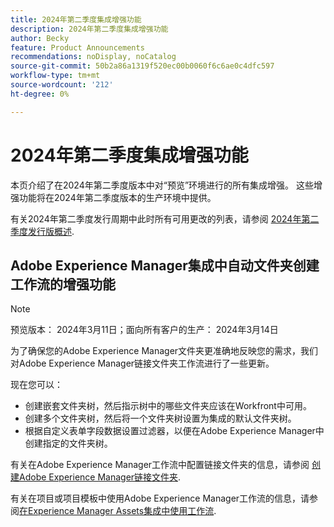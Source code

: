 ```yaml
---
title: 2024年第二季度集成增强功能
description: 2024年第二季度集成增强功能
author: Becky
feature: Product Announcements
recommendations: noDisplay, noCatalog
source-git-commit: 50b2a86a1319f520ec00b0060f6c6ae0c4dfc597
workflow-type: tm+mt
source-wordcount: '212'
ht-degree: 0%

---
```


# 2024年第二季度集成增强功能

本页介绍了在2024年第二季度版本中对“预览”环境进行的所有集成增强。 这些增强功能将在2024年第二季度版本的生产环境中提供。

有关2024年第二季度发行周期中此时所有可用更改的列表，请参阅 [2024年第二季度发行版概述](/help/quicksilver/product-announcements/product-releases/24-q2-release-activity/24-q2-release-overview.md).

## Adobe Experience Manager集成中自动文件夹创建工作流的增强功能

>[!NOTE]
>
>预览版本： 2024年3月11日；面向所有客户的生产： 2024年3月14日

为了确保您的Adobe Experience Manager文件夹更准确地反映您的需求，我们对Adobe Experience Manager链接文件夹工作流进行了一些更新。

现在您可以：

* 创建嵌套文件夹树，然后指示树中的哪些文件夹应该在Workfront中可用。
* 创建多个文件夹树，然后将一个文件夹树设置为集成的默认文件夹树。
* 根据自定义表单字段数据设置过滤器，以便在Adobe Experience Manager中创建指定的文件夹树。

有关在Adobe Experience Manager工作流中配置链接文件夹的信息，请参阅 [创建Adobe Experience Manager链接文件夹](/help/quicksilver/administration-and-setup/configure-integrations/configure-aacs-integration.md#create-adobe-experience-manager-linked-folders).

有关在项目或项目模板中使用Adobe Experience Manager工作流的信息，请参阅[在Experience Manager Assets集成中使用工作流](/help/quicksilver/documents/adobe-workfront-for-experience-manager-assets-essentials/use-aem-workflows.md).






